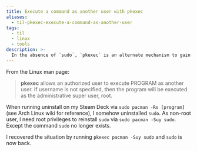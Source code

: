 ```yaml
---
title: Execute a command as another user with pkexec
aliases:
  - til-pkexec-execute-a-command-as-another-user
tags:
  - til
  - linux
  - tools
description: >-
  In the absence of `sudo`, `pkexec` is an alternate mechanism to gain privileges of another user, including root.
---
```


From the Linux man page:

> **pkexec** allows an authorized user to execute PROGRAM as another user. If username is not specified, then the program will be executed as the administrative super user, root.

When running uninstall on my Steam Deck via `sudo pacman -Rs [program]` (see Arch Linux wiki for reference), I somehow uninstalled `sudo`. As non-root user, I need root privileges to reinstall `sudo` via `sudo pacman -Suy sudo`. Except the command `sudo` no longer exists.

I recovered the situation by running `pkexec pacman -Suy sudo` and `sudo` is now back.

